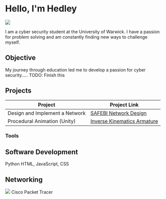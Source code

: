 # Hello, I'm Hedley
<a href="https://www.linkedin.com/in/hedley-benaiges-2179011b7"><img src="https://img.shields.io/badge/-LinkedIn-0072b1?&style=for-the-badge&logo=linkedin&logoColor=white" /></a>

I am a cyber security student at the University of Warwick.
I have a passion for problem solving and am constantly finding new ways to challenge myself.

## Objective

My journey through education led me to develop a passion for cyber security.....
TODO: Finish this

## Projects

| Project                                         | Project Link         |
|-----------------------------------------------|----------------------------|
| Design and Implement a Network          | <a href="https://github.com/HedleyBenaiges/SAFEBI-Network/tree/main">SAFEBI Network Design</a>|
| Procedural Animation (Unity)          | <a href="https://github.com/HedleyBenaiges/IK_Arm_Unity">Inverse Kinematics Armature</a>|


### Tools

## Software Development
Python
HTML, JavaScript, CSS


## Networking
<img src="https://img.shields.io/badge/-Wireshark-1679A7?&style=for-the-badge&logo=Wireshark&logoColor=white"/>
Cisco Packet Tracer
